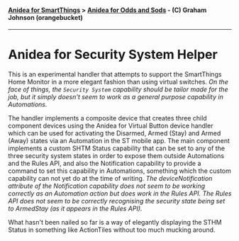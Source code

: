 #### [Anidea for SmartThings](../../../README.md) > [Anidea for Odds and Sods](../README.md#anidea-for-odds-and-sods) - (C) Graham Johnson (orangebucket)
---

# Anidea for Security System Helper
This is an experimental handler that attempts to support the SmartThings Home Monitor in a more elegant fashion than using virtual switches. _On the face of things, the
`Security System` capability should be tailor made for the job, but it simply doesn't seem to work as a general purpose capability in Automations._

The handler implements a composite device
that creates three child component devices using the Anidea for Virtual Button device handler which can be used for activating the Disarmed, Armed (Stay) and Armed (Away) 
states via an Automation in the ST mobile app. The main component implements a custom SHTM Status capability that can be set to any of the three security system states
in order to expose them outside Automations and the Rules API, and also the Notification capability to provide a command to set this capability in Automations, something
which the custom capability can not yet do at the time of writing. *The deviceNotification attribute of the Notification capability does not seem to be working correctly as 
an Automation action but does work in the Rules API. The Rules API does not seem to be correctly recognising the security state being set to ArmedStay (as it appears in the
Rules API).*

What hasn't been nailed so far is a way of elegantly displaying the STHM Status in something like ActionTiles without too much mucking around.
